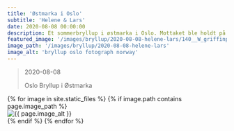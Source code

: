 ```yaml
---
title: 'Østmarka i Oslo'
subtitle: 'Helene & Lars'
date: 2020-08-08 00:00:00
description: Et sommerbryllup i østmarka i Oslo. Mottaket ble holdt på Østmarkseteren og kirkeseremonien i Østre Aker kirke. Jonny og Sophia er bryllupsfotografer med base i Oslo Norge.git a
featured_image: '/images/bryllup/2020-08-08-helene-lars/140__W_griffinphotography_oslo_norway_bryllup_wedding_20200808.jpg'
image_path: '/images/bryllup/2020-08-08-helene-lars'
image_alt: 'bryllup oslo fotograph norway'
---
```


> 2020-08-08
>
> Oslo Bryllup i Østmarka
<!-- DO NOT EDIT BELOW -->
<div class="image-wrap" >
{% for image in site.static_files %}
    {% if image.path contains page.image_path %}
        <div class="image-wrap" >
        <img src="{{ site.baseurl }}{{ image.path }}" alt="{{ page.image_alt }}" />
        </div>
    {% endif %}
{% endfor %}
